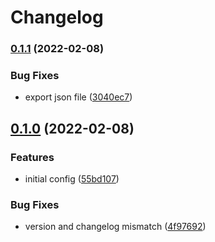 # Changelog

### [0.1.1](https://github.com/V-ed/prettier-config/compare/prettier-config-v0.1.0...prettier-config-v0.1.1) (2022-02-08)


### Bug Fixes

* export json file ([3040ec7](https://github.com/V-ed/prettier-config/commit/3040ec7455eaab62f7a1a787c8681396ca1519cd))

## [0.1.0](https://github.com/V-ed/prettier-config/compare/prettier-config-v0.0.1...prettier-config-v0.1.0) (2022-02-08)


### Features

* initial config ([55bd107](https://github.com/V-ed/prettier-config/commit/55bd107463a0390c98a5359684953e910d73822a))


### Bug Fixes

* version and changelog mismatch ([4f97692](https://github.com/V-ed/prettier-config/commit/4f976922fc8b66e459d92b9bc540e19e2b9cf59f))
